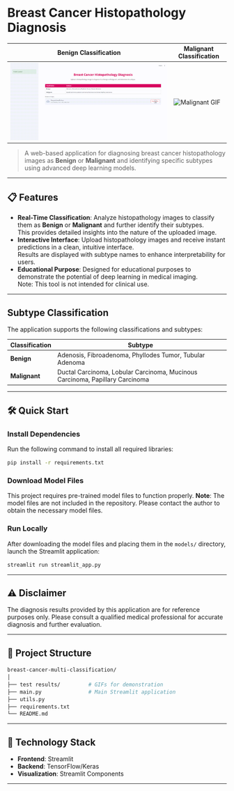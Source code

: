 # Breast Cancer Histopathology Diagnosis  

| Benign Classification         | Malignant Classification         |
|-------------------------------|-----------------------------------|
| ![Benign GIF](test%20results/benign.gif) | ![Malignant GIF](test%20results/malignant.gif) |

> A web-based application for diagnosing breast cancer histopathology images as **Benign** or **Malignant** and identifying specific subtypes using advanced deep learning models.

---

## 📋 Features
- **Real-Time Classification**: Analyze histopathology images to classify them as **Benign** or **Malignant** and further identify their subtypes.  
  This provides detailed insights into the nature of the uploaded image.
- **Interactive Interface**: Upload histopathology images and receive instant predictions in a clean, intuitive interface.  
  Results are displayed with subtype names to enhance interpretability for users.
- **Educational Purpose**: Designed for educational purposes to demonstrate the potential of deep learning in medical imaging.  
  Note: This tool is not intended for clinical use.

---

## Subtype Classification

The application supports the following classifications and subtypes:

| **Classification** | **Subtype**                                                                 |
|---------------------|-----------------------------------------------------------------------------|
| **Benign**          | Adenosis, Fibroadenoma, Phyllodes Tumor, Tubular Adenoma                   |
| **Malignant**       | Ductal Carcinoma, Lobular Carcinoma, Mucinous Carcinoma, Papillary Carcinoma |

---

## 🛠️ Quick Start
### Install Dependencies
Run the following command to install all required libraries:
```bash
pip install -r requirements.txt
```
### Download Model Files
This project requires pre-trained model files to function properly.
**Note**: The model files are not included in the repository.
Please contact the author to obtain the necessary model files.
### Run Locally
After downloading the model files and placing them in the `models/` directory, launch the Streamlit application:
```bash
streamlit run streamlit_app.py
```

---

## ⚠️ Disclaimer
The diagnosis results provided by this application are for reference purposes only.
Please consult a qualified medical professional for accurate diagnosis and further evaluation.

---

## 📂 Project Structure
```bash
breast-cancer-multi-classification/
│
├── test results/         # GIFs for demonstration
├── main.py               # Main Streamlit application
├── utils.py
├── requirements.txt      
└── README.md             
```

---

## 🧰 Technology Stack

- **Frontend**: Streamlit
- **Backend**: TensorFlow/Keras
- **Visualization**: Streamlit Components

---




